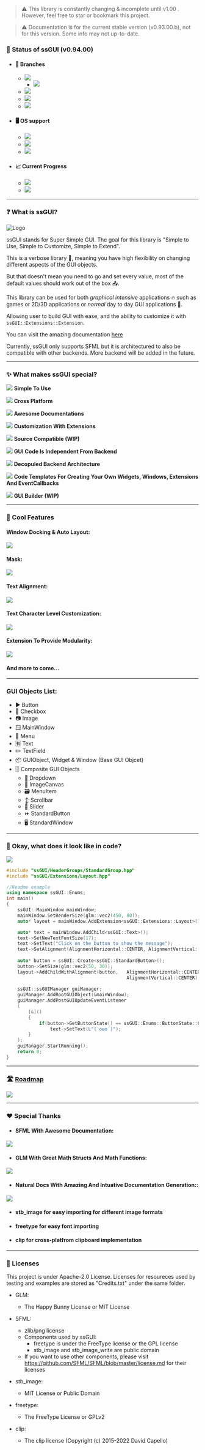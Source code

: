 > ⚠️ This library is constantly changing & incomplete until v1.00 . However, feel free to star or bookmark this project.

> ⚠️ Documentation is for the current stable version (v0.93.00.b), not for this version. Some info may not up-to-date.
### 🔌 Status of ssGUI (v0.94.00)
- #### 🔀 Branches
    <!--- ![](https://img.shields.io/badge/Latest_Development-v0.93.03-E5FF3C?style=for-the-badge&logo=GitHub)-->
    - ![](https://img.shields.io/badge/Current_Development-v0.94.00-brightgreen?style=for-the-badge&logo=GitHub)
        <!--- ![](https://img.shields.io/badge/Status_📋:-Partial_implemented_Win32-2E2E2E?style=flat-square&labelColor=D53434)-->
        - ![](https://img.shields.io/badge/Status_📋:-Missing_Documentations-2E2E2E?style=flat-square&labelColor=D53434)
    - ![](https://img.shields.io/badge/Development_Release-v0.93.03-brightgreen?style=for-the-badge&logo=GitHub)
    - ![](https://img.shields.io/badge/Stable_Release-v0.93.00.b-brightgreen?style=for-the-badge&logo=GitHub)
    - ![](https://img.shields.io/badge/Main-v0.94.00-brightgreen?style=for-the-badge&logo=GitHub)

- #### 🖥️ OS support
    - ![](https://img.shields.io/badge/Linux-Working-brightgreen?style=for-the-badge&logo=linux&logoColor=white)
    - ![](https://img.shields.io/badge/Windows-Working-brightgreen?style=for-the-badge&logo=windows)
    - ![](https://img.shields.io/badge/OSX-Coming_Soon_(Possible_with_SFML)_-red?style=for-the-badge&logo=apple)

- #### 📈 Current Progress
    - ![](https://img.shields.io/badge/v0.93-|█████ 100％ █████|-29D236?style=for-the-badge&logo=)
    - ![](https://img.shields.io/badge/v0.94-|█████  90％  ████─|-E5FF3C?style=for-the-badge)
---

### ❓ What is ssGUI?

![](DocsGeneration/ND_Config/Images/Logo.png "Logo")

ssGUI stands for Super Simple GUI. The goal for this library is "Simple to Use, Simple to Customize, Simple to Extend".

This is a verbose library 💬, meaning you have high flexibility on changing different aspects of the GUI objects.

But that doesn't mean you need to go and set every value, most of the default values should work out of the box 📤.

This library can be used for both *graphical intensive* applications 🔥 such as games or 2D/3D applications or *normal* day to day GUI applications 🎹.

Allowing user to build GUI with ease, and the ability to customize it with `ssGUI::Extensions::Extension`.

You can visit the amazing documentation [here](https://neko-box-coder.github.io/ssGUI/)

Currently, ssGUI only supports SFML but it is architectured to also be compatible with other backends. More backend will be added in the future. 

---

### ✨ What makes ssGUI special?

![](DocsGeneration/ND_Config/Images/EasyToUse.png)
**Simple To Use**

![](DocsGeneration/ND_Config/Images/CrossPlatform.png)
**Cross Platform**

![](DocsGeneration/ND_Config/Images/Documentation.png)
**Awesome Documentations**

![](DocsGeneration/ND_Config/Images/Extension.png)
**Customization With Extensions**

![](DocsGeneration/ND_Config/Images/Compatible.png)
**Source Compatible (WIP)**

![](DocsGeneration/ND_Config/Images/Independent.png)
**GUI Code Is Independent From Backend**

![](DocsGeneration/ND_Config/Images/Swap.png)
**Decopuled Backend Architecture**

![](DocsGeneration/ND_Config/Images/Template.png)
**Code Templates For Creating Your Own Widgets, Windows, Extensions And EventCallbacks**

![](DocsGeneration/ND_Config/Images/Builder.png)
**GUI Builder (WIP)**

---

### 📌 Cool Features
#### Window Docking & Auto Layout:
![](DocsGeneration/ND_Config/Images/DockingAndLayout.gif)

#### Mask:
![](DocsGeneration/ND_Config/Images/Mask.gif)

#### Text Alignment:
![](DocsGeneration/ND_Config/Images/TextAlignment.gif)

#### Text Character Level Customization:
![](DocsGeneration/ND_Config/Images/CharAdjust.gif)

#### Extension To Provide Modularity:
![](DocsGeneration/ND_Config/Images/ExtensionExample.gif)

#### And more to come...

---

### GUI Objects List:
- ▶️ Button
- 🔲 Checkbox
- 📷 Image
- 🪟 MainWindow
- 📑 Menu
- 🈶 Text
- ✏️ TextField
- 📦 GUIObject, Widget & Window (Base GUI Objcet)
- 🗄️ Composite GUI Objects
    - 📄 Dropdown
    - 🩻 ImageCanvas
    - 🗃️ MenuItem
    - ↕️ Scrollbar
    - 🛝 Slider
    - ⏩ StandardButton
    - 🖥 StandardWindow

---

### 🧮 Okay, what does it look like in code?
![](DocsGeneration/ND_Config/Images/IntroductionExample.gif) 
```C++
#include "ssGUI/HeaderGroups/StandardGroup.hpp"
#include "ssGUI/Extensions/Layout.hpp"

//Readme example
using namespace ssGUI::Enums;
int main()
{
    ssGUI::MainWindow mainWindow;
    mainWindow.SetRenderSize(glm::vec2(450, 80));
    auto* layout = mainWindow.AddExtension<ssGUI::Extensions::Layout>();

    auto* text = mainWindow.AddChild<ssGUI::Text>();
    text->SetNewTextFontSize(17);
    text->SetText("Click on the button to show the message");
    text->SetAlignment(AlignmentHorizontal::CENTER, AlignmentVertical::CENTER
    
    auto* button = ssGUI::Create<ssGUI::StandardButton>();
    button->SetSize(glm::vec2(50, 30));
    layout->AddChildWithAlignment(button,   AlignmentHorizontal::CENTER,
                                            AlignmentVertical::CENTER);
                                                                                
    ssGUI::ssGUIManager guiManager;
    guiManager.AddRootGUIObject(&mainWindow);
    guiManager.AddPostGUIUpdateEventListener                                    
    (
        [&]()
        {
            if(button->GetButtonState() == ssGUI::Enums::ButtonState::CLICKED)
                text->SetText(L"(`oωo´)");
        }
    );
    guiManager.StartRunning();
    return 0;
}
```

---

### 🛣️ [Roadmap](https://ssGUI.nekoboxcoder.dev/b/ckQsLZToXDPFzsAzx/ssgui)
![](DocsGeneration/ND_Config/Images/Roadmap.png)

---

### ❤️ Special Thanks

- #### SFML With Awesome Documentation:

![](DocsGeneration/ND_Config/Images/SFML.png)

- #### GLM With Great Math Structs And Math Functions: 

![](DocsGeneration/ND_Config/Images/Glm.png)

- #### Natural Docs With Amazing And Intuative Documentation Generation::

![](DocsGeneration/ND_Config/Images/NaturalDocs.svg) 

- #### stb_image for easy importing for different image formats
- #### freetype for easy  font importing
- #### clip for cross-platfrom clipboard implementation

---

### 📜 Licenses
This project is under Apache-2.0 License. 
Licenses for resoureces used by testing and examples are stored as "Credits.txt" under the same folder.

- GLM:
    - The Happy Bunny License or MIT License

- SFML:
    - zlib/png license
    - Components used by ssGUI:
        - freetype is under the FreeType license or the GPL license
        - stb_image and stb_image_write are public domain
    - If you want to use other components, please visit https://github.com/SFML/SFML/blob/master/license.md for their licenses
    
- stb_image:
    - MIT License or Public Domain
    
- freetype:
    - The FreeType License or GPLv2
    
- clip:
    - The clip license (Copyright (c) 2015-2022 David Capello)

